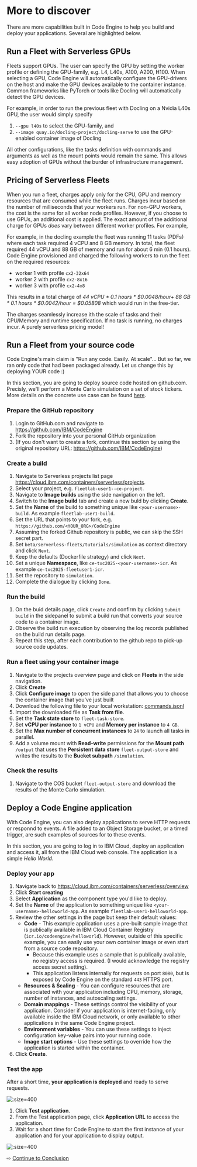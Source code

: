 # More to discover

There are more capabilities built in Code Engine to help you build and deploy your applications. Several are highlighted below.

## Run a Fleet with Serverless GPUs

Fleets support GPUs. The user can specify the GPU by setting the worker profile or defining the GPU-family, e.g. L4, L40s, A100, A200, H100. When selecting a GPU, Code Engine will automatically configure the GPU-drivers on the host and make the GPU devices available to the container instance. Common frameworks like PyTorch or tools like Docling will automatically detect the GPU devices. 

For example, in order to run the previous fleet with Docling on a Nvidia L40s GPU, the user would simply specify 
1. `--gpu l40s` to select the GPU-family, and
2. `--image quay.io/docling-project/docling-serve` to use the GPU-enabled container image of Docling

All other configurations, like the tasks definition with commands and arguments as well as the mount points would remain the same. This allows easy adoption of GPUs without the burder of infrastructure management.


## Pricing of Serverless Fleets

When you run a fleet, charges apply only for the CPU, GPU and memory resources that are consumed while the fleet runs. Charges incur based on the number of milliseconds that your workers run. For non-GPU workers, the cost is the same for all worker node profiles. However, if you choose to use GPUs, an additional cost is applied. The exact amount of the additional charge for GPUs *does* vary between different worker profiles. For example,

For example, in the docling example the fleet was running 11 tasks (PDFs) where each task required 4 vCPU and 8 GB memory. In total, the fleet required 44 vCPU and 88 GB of memory and run for about 6 min (0.1 hours). Code Engine provisioned and charged the following workers to run the fleet on the required resources:
- worker 1 with profile `cx2-32x64`
- worker 2 with profile `cx2-8x16`
- worker 3 with profile `cx2-4x8`

This results in a total charge of *44 vCPU * 0.1 hours * $0.0048/hour+ 88 GB * 0.1 hours * $0.0042/hour = $0.05808* which would run in the free-tier.

The charges seamlessly increase ith the scale of tasks and their CPU/Memory and runtime specification. 
If no task is running, no charges incur. A purely serverless pricing model!

## Run a Fleet from your source code

Code Engine's main claim is "Run any code. Easily. At scale"... But so far, we ran only code that had been packaged already. Let us change this by deploying YOUR code :) 

In this section, you are going to deploy source code hosted on github.com. Precisly, we'll perform a Monte Carlo simulation on a set of stock tickers. More details on the concrete use case can be found [here](https://github.com/IBM/CodeEngine/blob/main/beta/serverless-fleets/tutorials/simulation/README.md).

### Prepare the GitHub repository
1. Login to GitHub.com and navigate to https://github.com/IBM/CodeEngine
2. Fork the repository into your personal GitHub organization
3. (If you don't want to create a fork, continue this section by using the original repository URL: https://github.com/IBM/CodeEngine)

### Create a build
1. Navigate to Serverless projects list page https://cloud.ibm.com/containers/serverless/projects.
1. Select your project, e.g. `fleetlab-user1--ce-project`.
1. Navigate to **Image builds** using the side navigation on the left.
1. Switch to the **Image build** tab and create a new buld by clicking **Create**.
1. Set the **Name** of the build to something unique like `<your-username>-build`. As example `fleetlab-user1-build`.
1. Set the URL that points to your fork, e.g. `https://github.com/<YOUR_ORG>/CodeEngine`
1. Assuming the forked Github repository is public, we can skip the SSH secret part.
1. Set `beta/serverless-fleets/tutorials/simulation` as context directory and click `Next`.
1. Keep the defaults (Dockerfile strategy) and click `Next`.
1. Set a unique **Namespace**, like `ce-txc2025-<your-username>-icr`. As example `ce-txc2025-fleetuser1-icr`.
1. Set the repository to `simulation`. 
1. Complete the dialogue by clicking `Done`.

### Run the build
1. On the buid details page, click `Create` and confirm by clicking `Submit build` in the sidepanel to submit a build run that converts your source code to a container image.
1. Observe the build run execution by observing the log records published on the build run details page.
1. Repeat this step, after each contribution to the github repo to pick-up source code updates.

### Run a fleet using your container image
1. Navigate to the projects overview page and click on **Fleets** in the side navigation.
1. Click **Create**
1. Click **Configure image** to open the side panel that allows you to choose the container image that you've just built
1. Download the following file to your local workstation: <a href="./assets/simulations-commands.jsonl" target="_blank" download="commands.jsonl">commands.jsonl</a>
1. Import the downloaded file as **Task from file**.
1. Set the **Task state store** to `fleet-task-store`.
1. Set **vCPU per instance** to `1 vCPU` and **Memory per instance** to `4 GB`.
1. Set the **Max number of concurrent instances** to `24` to launch all tasks in parallel.
1. Add a volume mount with **Read-write** permissions for the **Mount path** `/output` that uses the **Persistent data store** `fleet-output-store` and writes the results to the **Bucket subpath** `/simulation`.

### Check the results
1. Navigate to the COS bucket `fleet-output-store` and download the results of the Monte Carlo simulation.


## Deploy a Code Engine application

With Code Engine, you can also deploy applications to serve HTTP requests or responnd to events. A file added to an Object Storage bucket, or a timed trigger, are such examples of sources for to these events.

In this section, you are going to log in to IBM Cloud, deploy an application and access it, all from the IBM Cloud web console. The application is a simple _Hello World_.

### Deploy your app

1. Navigate back to https://cloud.ibm.com/containers/serverless/overview 
1. Click **Start creating**
1. Select **Application** as the component type you'd like to deploy.
1. Set the **Name** of the application to something unique like `<your-username>-helloworld-app`. As example `fleetlab-user1-helloworld-app`.
1. Review the other settings in the page but keep their default values:
   * **Code** - This example application uses a pre-built sample image that is publically available in IBM Cloud Container Registry (`icr.io/codeengine/helloworld`). However, outside of this specific example, you can easily use your own container image or even start from a source code repository.
      * Because this example uses a sample that is publically available, no registry access is required. (I would acknowledge the registry access secret setting).
      * This application listens internally for requests on port `8080`, but is exposed by Code Engine on the standard `443` HTTPS port.
   * **Resources & Scaling** - You can configure resources that are associated with your application including CPU, memory, storage, number of instances, and autoscaling settings.
   * **Domain mappings** - These settings control the visibility of your application. Consider if your application is internet-facing, only available inside the IBM Cloud network, or only available to other applications in the same Code Engine project.
   * **Environment variables** - You can use these settings to inject configuration key-value pairs into your running code.
   * **Image start options** - Use these settings to override how the application is started within the container.
1. Click **Create**.

### Test the app

After a short time, **your application is deployed** and ready to serve requests. 

![](images/60-app-running.png ':size=400')

1. Click **Test application**.
1. From the Test application page, click **Application URL** to access the application.
1. Wait for a short time for Code Engine to start the first instance of your application and for your application to display output.

![](images/60-app-output.png ':size=400')


⇨ [Continue to Conclusion](90-conclusion.md)